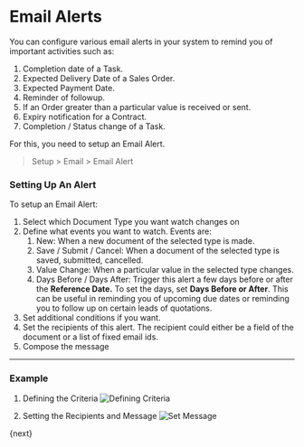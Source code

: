 # Email Alerts

You can configure various email alerts in your system to remind you of important activities such as:

1. Completion date of a Task.
1. Expected Delivery Date of a Sales Order.
1. Expected Payment Date.
1. Reminder of followup.
1. If an Order greater than a particular value is received or sent.
1. Expiry notification for a Contract.
1. Completion / Status change of a Task.

For this, you need to setup an Email Alert.

> Setup > Email > Email Alert

### Setting Up An Alert

To setup an Email Alert:

1. Select which Document Type you want watch changes on
1. Define what events you want to watch. Events are:
	1. New: When a new document of the selected type is made.
	2. Save / Submit / Cancel: When a document of the selected type is saved, submitted, cancelled.
	3. Value Change: When a particular value in the selected type changes.
	4. Days Before / Days After: Trigger this alert a few days before or after the **Reference Date.** To set the days, set **Days Before or After**. This can be useful in reminding you of upcoming due dates or reminding you to follow up on certain leads of quotations.
1. Set additional conditions if you want.
1. Set the recipients of this alert. The recipient could either be a field of the document or a list of fixed email ids.
1. Compose the message

---

### Example

1. Defining the Criteria
    <img class="screenshot" alt="Defining Criteria" src="{{url_prefix}}/assets/img/setup/email/email-alert-1.png">

1. Setting the Recipients and Message
    <img class="screenshot" alt="Set Message" src="{{url_prefix}}/assets/img/setup/email/email-alert-2.png">

{next}
